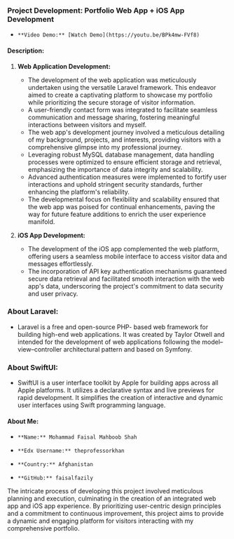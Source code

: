 ### Project Development: Portfolio Web App + iOS App Development

-     **Video Demo:** [Watch Demo](https://youtu.be/BPk4mw-FVf8)

#### Description:

1. **Web Application Development:**
   - The development of the web application was meticulously undertaken using the versatile Laravel framework. This endeavor aimed to create a captivating platform to showcase my portfolio while prioritizing the secure storage of visitor information.
   - A user-friendly contact form was integrated to facilitate seamless communication and message sharing, fostering meaningful interactions between visitors and myself.
   - The web app's development journey involved a meticulous detailing of my background, projects, and interests, providing visitors with a comprehensive glimpse into my professional journey.
   - Leveraging robust MySQL database management, data handling processes were optimized to ensure efficient storage and retrieval, emphasizing the importance of data integrity and scalability.
   - Advanced authentication measures were implemented to fortify user interactions and uphold stringent security standards, further enhancing the platform's reliability.
   - The developmental focus on flexibility and scalability ensured that the web app was poised for continual enhancements, paving the way for future feature additions to enrich the user experience manifold.

2. **iOS App Development:**
   - The development of the iOS app complemented the web platform, offering users a seamless mobile interface to access visitor data and messages effortlessly.
   - The incorporation of API key authentication mechanisms guaranteed secure data retrieval and facilitated smooth interaction with the web app's data, underscoring the project's commitment to data security and user privacy.

### About Laravel:
 - Laravel is a free and open-source PHP- based web framework for building high-end web applications. It was created by Taylor Otwell and intended for the development of web applications following the model–view–controller architectural pattern and based on Symfony.

 ### About SwiftUI:
 - SwiftUI is a user interface toolkit by Apple for building apps across all Apple platforms. It utilizes a declarative syntax and live previews for rapid development. It simplifies the creation of interactive and dynamic user interfaces using Swift programming language.

#### About Me:
-     **Name:** Mohammad Faisal Mahboob Shah
-     **Edx Username:** theprofessorkhan
-     **Country:** Afghanistan
-     **GitHub:** faisalfazily




The intricate process of developing this project involved meticulous planning and execution, culminating in the creation of an integrated web app and iOS app experience. By prioritizing user-centric design principles and a commitment to continuous improvement, this project aims to provide a dynamic and engaging platform for visitors interacting with my comprehensive portfolio.
